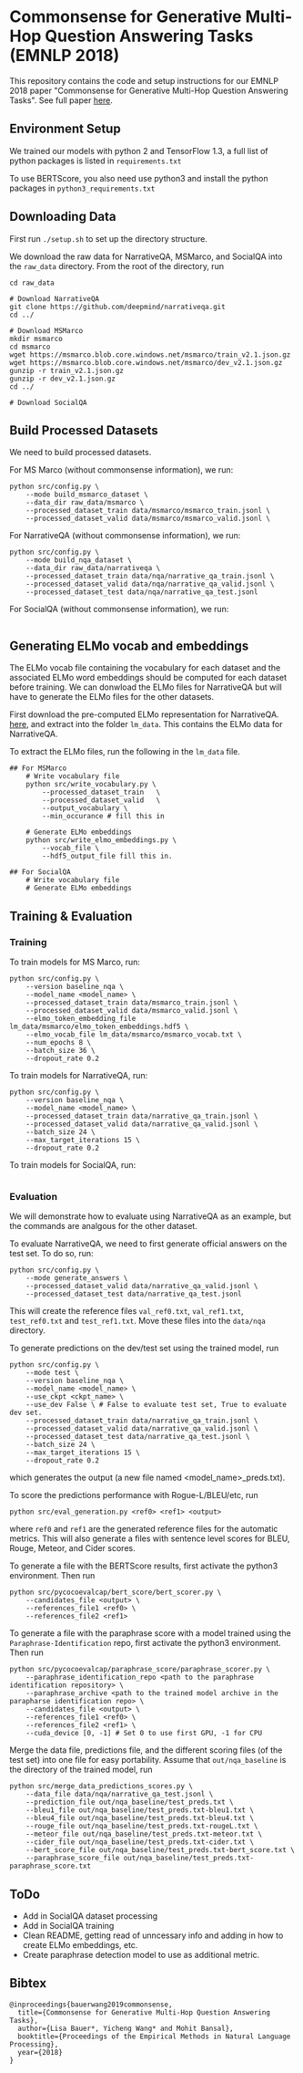 # Commonsense for Generative Multi-Hop Question Answering Tasks (EMNLP 2018)

This repository contains the code and setup instructions for our EMNLP 2018 paper
"Commonsense for Generative Multi-Hop Question Answering Tasks". See full paper
[here](https://arxiv.org/abs/1809.06309).

## Environment Setup

We trained our models with python 2 and TensorFlow 1.3, a full list of python
packages is listed in `requirements.txt`

To use BERTScore, you also need use python3 and install the python packages in 
`python3_requirements.txt`

## Downloading Data
First run `./setup.sh` to set up the directory structure. 

We download the raw data for NarrativeQA, MSMarco, and SocialQA into the `raw_data` directory. From the root of the directory, run
```
cd raw_data

# Download NarrativeQA
git clone https://github.com/deepmind/narrativeqa.git
cd ../

# Download MSMarco
mkdir msmarco
cd msmarco
wget https://msmarco.blob.core.windows.net/msmarco/train_v2.1.json.gz
wget https://msmarco.blob.core.windows.net/msmarco/dev_v2.1.json.gz
gunzip -r train_v2.1.json.gz
gunzip -r dev_v2.1.json.gz
cd ../

# Download SocialQA
```

## Build Processed Datasets

We need to build processed datasets. 

For MS Marco (without commonsense information), we run:
```
python src/config.py \
    --mode build_msmarco_dataset \
    --data_dir raw_data/msmarco \
    --processed_dataset_train data/msmarco/msmarco_train.jsonl \
    --processed_dataset_valid data/msmarco/msmarco_valid.jsonl \
```

For NarrativeQA (without commonsense information), we run:
```
python src/config.py \
    --mode build_nqa_dataset \
    --data_dir raw_data/narrativeqa \
    --processed_dataset_train data/nqa/narrative_qa_train.jsonl \
    --processed_dataset_valid data/nqa/narrative_qa_valid.jsonl \
    --processed_dataset_test data/nqa/narrative_qa_test.jsonl
```

For SocialQA (without commonsense information), we run:
```
```

## Generating ELMo vocab and embeddings 
The ELMo vocab file containing the vocabulary for each dataset and the associated ELMo word embeddings should be computed for each dataset before training. We can donwload the ELMo files for NarrativeQA but will have to generate the ELMo files for the other datasets.

First download the pre-computed ELMo representation for NarrativeQA.  [here](https://drive.google.com/file/d/1pwzyEa0ogrXAMDmkFWOwH_eCSk8bP7ud/view), and extract into the folder `lm_data`. This contains the ELMo data for NarrativeQA. 

To extract the ELMo files, run the following in the `lm_data` file. 
```
## For MSMarco
    # Write vocabulary file
    python src/write_vocabulary.py \
        --processed_dataset_train   \
        --processed_dataset_valid   \
        --output_vocabulary \
        --min_occurance # fill this in
    
    # Generate ELMo embeddings
    python src/write_elmo_embeddings.py \
        --vocab_file \
        --hdf5_output_file fill this in. 
    
## For SocialQA
    # Write vocabulary file
    # Generate ELMo embeddings
```

## Training & Evaluation

### Training

To train models for MS Marco, run:
```
python src/config.py \
    --version baseline_nqa \
    --model_name <model_name> \
    --processed_dataset_train data/msmarco_train.jsonl \
    --processed_dataset_valid data/msmarco_valid.jsonl \
    --elmo_token_embedding_file lm_data/msmarco/elmo_token_embeddings.hdf5 \
    --elmo_vocab_file lm_data/msmarco/msmarco_vocab.txt \
    --num_epochs 8 \
    --batch_size 36 \
    --dropout_rate 0.2
```

To train models for NarrativeQA, run:
```
python src/config.py \
    --version baseline_nqa \
    --model_name <model_name> \
    --processed_dataset_train data/narrative_qa_train.jsonl \
    --processed_dataset_valid data/narrative_qa_valid.jsonl \
    --batch_size 24 \
    --max_target_iterations 15 \
    --dropout_rate 0.2 
```

To train models for SocialQA, run:
```
```

### Evaluation
We will demonstrate how to evaluate using NarrativeQA as an example, but the commands are analgous for the other dataset.

To evaluate NarrativeQA, we need to first generate official answers on the test
set. To do so, run:
```
python src/config.py \
    --mode generate_answers \
    --processed_dataset_valid data/narrative_qa_valid.jsonl \
    --processed_dataset_test data/narrative_qa_test.jsonl 
```

This will create the reference files `val_ref0.txt`, `val_ref1.txt`,
`test_ref0.txt` and `test_ref1.txt`. Move these files into the `data/nqa` directory. 

To generate predictions on the dev/test set using the trained model, run
```
python src/config.py \
    --mode test \
    --version baseline_nqa \
    --model_name <model_name> \
    --use_ckpt <ckpt_name> \
    --use_dev False \ # False to evaluate test set, True to evaluate dev set.
    --processed_dataset_train data/narrative_qa_train.jsonl \
    --processed_dataset_valid data/narrative_qa_valid.jsonl \
    --processed_dataset_test data/narrative_qa_test.jsonl \
    --batch_size 24 \
    --max_target_iterations 15 \
    --dropout_rate 0.2 
```
which generates the output (a new file named <model_name>\_preds.txt). 

To score the predictions performance with Rogue-L/BLEU/etc, run
```
python src/eval_generation.py <ref0> <ref1> <output>
```
where `ref0` and `ref1` are the generated reference files for the automatic
metrics. This will also generate a files with sentence level scores for BLEU, 
Rouge, Meteor, and Cider scores. 


To generate a file with the BERTScore results, first activate the python3 environment. Then run
```
python src/pycocoevalcap/bert_score/bert_scorer.py \
    --candidates_file <output> \
    --references_file1 <ref0> \
    --references_file2 <ref1>
```

To generate a file with the paraphrase score with a model trained using the 
`Paraphrase-Identification` repo, first activate the python3 environment. Then run
```
python src/pycocoevalcap/paraphrase_score/paraphrase_scorer.py \
    --paraphrase_identification_repo <path to the paraphrase identification repository> \
    --paraphrase_archive <path to the trained model archive in the parapharse identification repo> \
    --candidates_file <output> \
    --references_file1 <ref0> \
    --references_file2 <ref1> \
    --cuda_device [0, -1] # Set 0 to use first GPU, -1 for CPU
```

Merge the data file, predictions file, and the different scoring files (of the test set)
into one file for easy portability. Assume that `out/nqa_baseline` is the directory
of the trained model, run
```
python src/merge_data_predictions_scores.py \
    --data_file data/nqa/narrative_qa_test.jsonl \
    --prediction_file out/nqa_baseline/test_preds.txt \
    --bleu1_file out/nqa_baseline/test_preds.txt-bleu1.txt \
    --bleu4_file out/nqa_baseline/test_preds.txt-bleu4.txt \
    --rouge_file out/nqa_baseline/test_preds.txt-rougeL.txt \
    --meteor_file out/nqa_baseline/test_preds.txt-meteor.txt \
    --cider_file out/nqa_baseline/test_preds.txt-cider.txt \
    --bert_score_file out/nqa_baseline/test_preds.txt-bert_score.txt \
    --paraphrase_score_file out/nqa_baseline/test_preds.txt-paraphrase_score.txt
```

## ToDo 
* Add in SocialQA dataset processing
* Add in SocialQA training
* Clean README, getting read of unncessary info and adding in how to create ELMo embeddings, etc. 
* Create paraphrase detection model to use as additional metric. 

## Bibtex
```
@inproceedings{bauerwang2019commonsense,
  title={Commonsense for Generative Multi-Hop Question Answering Tasks},
  author={Lisa Bauer*, Yicheng Wang* and Mohit Bansal},
  booktitle={Proceedings of the Empirical Methods in Natural Language Processing},
  year={2018}
}
```
